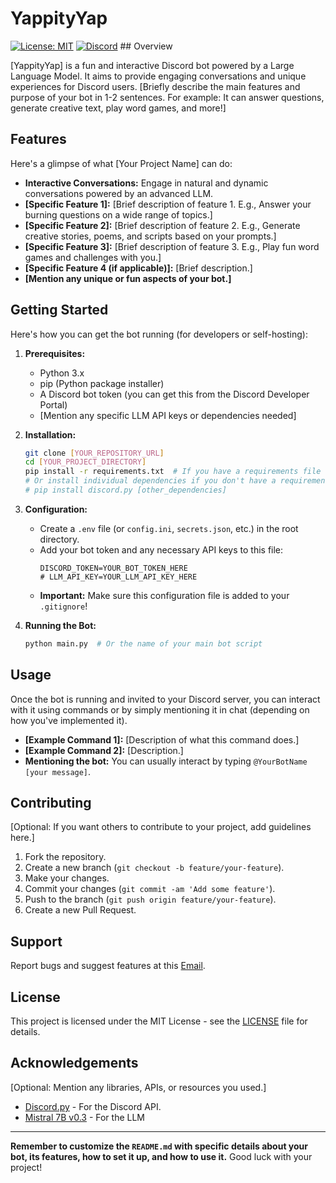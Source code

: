 # YappityYap

[![License: MIT](https://img.shields.io/badge/License-MIT-yellow.svg)](https://opensource.org/licenses/MIT)
[![Discord](https://img.shields.io/badge/Discord-7289DA?style=for-the-badge&logo=discord&logoColor=white)](YOUR_DISCORD_INVITE_LINK_HERE) ## Overview

[YappityYap] is a fun and interactive Discord bot powered by a Large Language Model. It aims to provide engaging conversations and unique experiences for Discord users. [Briefly describe the main features and purpose of your bot in 1-2 sentences. For example: It can answer questions, generate creative text, play word games, and more!]

## Features

Here's a glimpse of what [Your Project Name] can do:

* **Interactive Conversations:** Engage in natural and dynamic conversations powered by an advanced LLM.
* **[Specific Feature 1]:** [Brief description of feature 1. E.g., Answer your burning questions on a wide range of topics.]
* **[Specific Feature 2]:** [Brief description of feature 2. E.g., Generate creative stories, poems, and scripts based on your prompts.]
* **[Specific Feature 3]:** [Brief description of feature 3. E.g., Play fun word games and challenges with you.]
* **[Specific Feature 4 (if applicable)]:** [Brief description.]
* **[Mention any unique or fun aspects of your bot.]**

## Getting Started

Here's how you can get the bot running (for developers or self-hosting):

1.  **Prerequisites:**
    * Python 3.x
    * pip (Python package installer)
    * A Discord bot token (you can get this from the Discord Developer Portal)
    * [Mention any specific LLM API keys or dependencies needed]

2.  **Installation:**
    ```bash
    git clone [YOUR_REPOSITORY_URL]
    cd [YOUR_PROJECT_DIRECTORY]
    pip install -r requirements.txt  # If you have a requirements file
    # Or install individual dependencies if you don't have a requirements file
    # pip install discord.py [other_dependencies]
    ```

3.  **Configuration:**
    * Create a `.env` file (or `config.ini`, `secrets.json`, etc.) in the root directory.
    * Add your bot token and any necessary API keys to this file:
        ```
        DISCORD_TOKEN=YOUR_BOT_TOKEN_HERE
        # LLM_API_KEY=YOUR_LLM_API_KEY_HERE
        ```
    * **Important:** Make sure this configuration file is added to your `.gitignore`!

4.  **Running the Bot:**
    ```bash
    python main.py  # Or the name of your main bot script
    ```

## Usage

Once the bot is running and invited to your Discord server, you can interact with it using commands or by simply mentioning it in chat (depending on how you've implemented it).

* **[Example Command 1]:** [Description of what this command does.]
* **[Example Command 2]:** [Description.]
* **Mentioning the bot:** You can usually interact by typing `@YourBotName [your message]`.

## Contributing

[Optional: If you want others to contribute to your project, add guidelines here.]

1.  Fork the repository.
2.  Create a new branch (`git checkout -b feature/your-feature`).
3.  Make your changes.
4.  Commit your changes (`git commit -am 'Add some feature'`).
5.  Push to the branch (`git push origin feature/your-feature`).
6.  Create a new Pull Request.

## Support

Report bugs and suggest features at this [Email](supatel5678.90@gmail.com).

## License

This project is licensed under the MIT License - see the [LICENSE](LICENSE) file for details.

## Acknowledgements

[Optional: Mention any libraries, APIs, or resources you used.]

* [Discord.py](https://discordpy.readthedocs.io/en/stable/) - For the Discord API.
* [Mistral 7B v0.3](https://huggingface.co/mistralai/Mistral-7B-Instruct-v0.3) - For the LLM

---

**Remember to customize the `README.md` with specific details about your bot, its features, how to set it up, and how to use it.** Good luck with your project!
